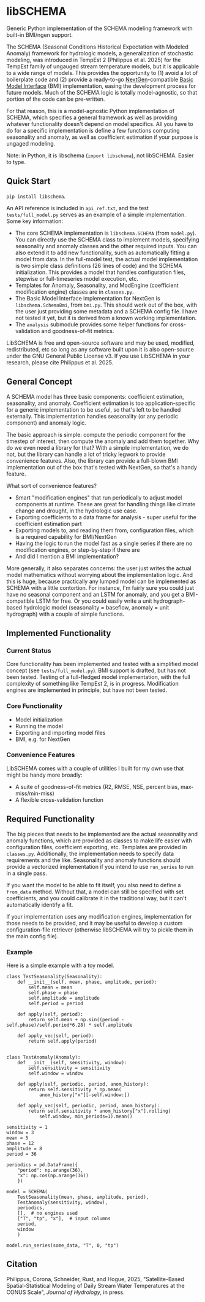 # libSCHEMA

Generic Python implementation of the SCHEMA modeling framework with built-in BMI/ngen support.

The SCHEMA (Seasonal Conditions Historical Expectation with Modeled Anomaly) framework for hydrologic models, a generalization of stochastic modeling, was introduced in TempEst 2 (Philippus et al. 2025) for the TempEst family of ungauged stream temperature models, but it is applicable to a wide range of models.  This provides the opportunity to (1) avoid a lot of boilerplate code and (2) provide a ready-to-go [NextGen](https://www.weather.gov/media/owp/oh/docs/2021-OWP-NWM-NextGen-Framework.pdf)-compatible [Basic Model Interface](https://joss.theoj.org/papers/10.21105/joss.02317) (BMI) implementation, easing the development process for future models.  Much of the SCHEMA logic is totally model-agnostic, so that portion of the code can be pre-written.

For that reason, this is a model-agnostic Python implementation of SCHEMA, which specifies a general framework as well as providing whatever functionality doesn't depend on model specifics.  All you have to do for a specific implementation is define a few functions computing seasonality and anomaly, as well as coefficient estimation if your purpose is ungaged modeling.

Note: in Python, it is libschema (`import libschema`), not libSCHEMA. Easier to type.

## Quick Start

`pip install libschema`.

An API reference is included in `api_ref.txt`, and the test `tests/full_model.py` serves as an example of a simple implementation. Some key information:

- The core SCHEMA implementation is `libschema.SCHEMA` (from `model.py`). You can directly use the SCHEMA class to implement models, specifying seasonality and anomaly classes and the other required inputs. You can also extend it to add new functionality, such as automatically fitting a model from data. In the full-model test, the actual model implementation is two simple class definitions (26 lines of code) and the SCHEMA initialization. This provides a model that handles configuration files, stepwise or full-timeseries model execution, etc.
- Templates for Anomaly, Seasonality, and ModEngine (coefficient modification engine) classes are in `classes.py`.
- The Basic Model Interface implementation for NextGen is `libschema.SchemaBmi`, from `bmi.py`. This should work out of the box, with the user just providing some metadata and a SCHEMA config file. I have not tested it yet, but it is derived from a known working implementation.
- The `analysis` submodule provides some helper functions for cross-validation and goodness-of-fit metrics.

LibSCHEMA is free and open-source software and may be used, modified, redistributed, etc so long as any software built upon it is also open-source under the GNU General Public License v3. If you use LibSCHEMA in your research, please cite Philippus et al. 2025.

## General Concept

A SCHEMA model has three basic components: coefficient estimation, seasonality, and anomaly.  Coefficient estimation is too application-specific for a generic implementation to be useful, so that's left to be handled externally.  This implementation handles seasonality (or any periodic component) and anomaly logic.

The basic approach is simple: compute the periodic component for the timestep of interest, then compute the anomaly and add them together.  Why do we even need a library for that?  With a simple implementation, we do not, but the library can handle a lot of tricky legwork to provide convenience features.  Also, the library can provide a full-blown BMI implementation out of the box that's tested with NextGen, so that's a handy feature.

What sort of convenience features?

- Smart "modification engines" that run periodically to adjust model components at runtime.  These are great for handling things like climate change and drought, in the hydrologic use case.
- Exporting coefficients to a data frame for analysis - super useful for the coefficient estimation part
- Exporting models to, and reading them from, configuration files, which is a required capability for BMI/NextGen
- Having the logic to run the model fast as a single series if there are no modification engines, or step-by-step if there are
- And did I mention a BMI implementation?

More generally, it also separates concerns: the user just writes the actual model mathematics without worrying about the implementation logic. And this is huge, because practically any lumped model can be implemented as SCHEMA with a little contortion. For instance, I'm fairly sure you could just have no seasonal component and an LSTM for anomaly, and you get a BMI-compatible LSTM for free. Or you could easily write a unit hydrograph-based hydrologic model (seasonality = baseflow, anomaly = unit hydrograph) with a couple of simple functions.

## Implemented Functionality

### Current Status

Core functionality has been implemented and tested with a simplified model concept (see `tests/full_model.py`). BMI support is drafted, but has not been tested. Testing of a full-fledged model implementation, with the full complexity of something like TempEst 2, is in progress. Modification engines are implemented in principle, but have not been tested.

### Core Functionality

- Model initialization
- Running the model
- Exporting and importing model files
- BMI, e.g. for NextGen

### Convenience Features

LibSCHEMA comes with a couple of utilities I built for my own use that might be handy more broadly:

- A suite of goodness-of-fit metrics (R2, RMSE, NSE, percent bias, max-miss/min-miss)
- A flexible cross-validation function

## Required Functionality

The big pieces that needs to be implemented are the actual seasonality and anomaly functions, which are provided as classes to make life easier with configuration files, coefficient exporting, etc. Templates are provided in `classes.py`.  Additionally, the implementation needs to specify data requirements and the like. Seasonality and anomaly functions should provide a vectorized implementation if you intend to use `run_series` to run in a single pass.

If you want the model to be able to fit itself, you also need to define a `from_data` method. Without that, a model can still be specified with set coefficients, and you could calibrate it in the traditional way, but it can't automatically identify a fit.

If your implementation uses any modification engines, implementation for those needs to be provided, and it may be useful to develop a custom configuration-file retriever (otherwise libSCHEMA will try to pickle them in the main config file).

### Example

Here is a simple example with a toy model.

```
class TestSeasonality(Seasonality):
    def __init__(self, mean, phase, amplitude, period):
        self.mean = mean
        self.phase = phase
        self.amplitude = amplitude
        self.period = period
    
    def apply(self, period):
        return self.mean + np.sin((period - self.phase)/self.period*6.28) * self.amplitude
    
    def apply_vec(self, period):
        return self.apply(period)
    

class TestAnomaly(Anomaly):
    def __init__(self, sensitivity, window):
        self.sensitivity = sensitivity
        self.window = window
    
    def apply(self, periodic, period, anom_history):
        return self.sensitivity * np.mean(
            anom_history["x"][-self.window:])
    
    def apply_vec(self, periodic, period, anom_history):
        return self.sensitivity * anom_history["x"].rolling(
            self.window, min_periods=1).mean()
            
sensitivity = 1
window = 3
mean = 5
phase = 12
amplitude = 8
period = 36

periodics = pd.DataFrame({
    "period": np.arange(36),
    "x": np.cos(np.arange(36))
    })

model = SCHEMA(
    TestSeasonality(mean, phase, amplitude, period),
    TestAnomaly(sensitivity, window),
    periodics,
    [],  # no engines used
    ["T", "tp", "x"],  # input columns
    period,
    window
    )

model.run_series(some_data, "T", 0, "tp")
```


## Citation

Philippus, Corona, Schneider, Rust, and Hogue, 2025, "Satellite-Based Spatial-Statistical Modeling of Daily Stream Water Temperatures at the CONUS Scale", *Journal of Hydrology*, in press.